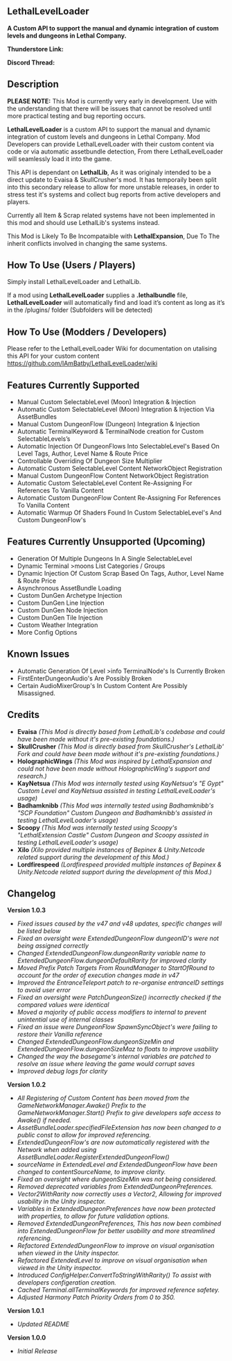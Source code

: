 **LethalLevelLoader**
--

**A Custom API to support the manual and dynamic integration of custom levels and dungeons in Lethal Company.**

**Thunderstore Link:**

**Discord Thread:**

**Description**
--

**PLEASE NOTE:** This Mod is currently very early in development. Use with the understanding that there will be issues that cannot be resolved until more practical testing and bug reporting occurs.

**LethalLevelLoader** is a custom API to support the manual and dynamic integration of custom levels and dungeons in Lethal Company. 
Mod Developers can provide LethalLevelLoader with their custom content via code or via automatic assetbundle detection, From there LethalLevelLoader will seamlessly load it into the game.

This API is dependant on **LethalLib**, As it was originaly intended to be a direct update to Evaisa & SkullCrusher's mod. 
It has temporaily been split into this secondary release to allow for more unstable releases, in order to stress test it's systems and collect bug reports from active developers and players.

Currently all Item & Scrap related systems have not been implemented in this mod and should use LethalLib's systems instead.

This Mod is Likely To Be Incompataible with **LethalExpansion**, Due To The inherit conflicts involved in changing the same systems.

**How To Use (Users / Players)**
--


  Simply install LethalLevelLoader and LethalLib.


  If a mod using **LethalLevelLoader** supplies a **.lethalbundle** file, **LethalLevelLoader** will automatically find and load it’s content as long as it’s in the /plugins/ folder (Subfolders will be detected)

**How To Use (Modders / Developers)**
--


  Please refer to the LethalLevelLoader Wiki for documentation on utalising this API for your custom content
  https://github.com/IAmBatby/LethalLevelLoader/wiki

**Features Currently Supported**
--
* Manual Custom SelectableLevel (Moon) Integration & Injection
* Automatic Custom SelectableLevel (Moon) Integration & Injection Via AssetBundles
* Manual Custom DungeonFlow (Dungeon) Integration & Injection
* Automatic TerminalKeyword & TerminalNode creation for Custom SelectableLevels’s
* Automatic Injection Of DungeonFlows Into SelectableLevel's Based On Level Tags, Author, Level Name & Route Price
* Controllable Overriding Of Dungeon Size Multiplier
* Automatic Custom SelectableLevel Content NetworkObject Registration
* Manual Custom DungeonFlow Content NetworkObject Registration
* Automatic Custom SelectableLevel Content Re-Assigning For References To Vanilla Content
* Automatic Custom DungeonFlow Content Re-Assigning For References To Vanilla Content
* Automatic Warmup Of Shaders Found In Custom SelectableLevel's And Custom DungeonFlow's

**Features Currently Unsupported (Upcoming)**
--
* Generation Of Multiple Dungeons In A Single SelectableLevel
* Dynamic Terminal >moons List Categories / Groups
* Dynamic Injection Of Custom Scrap Based On Tags, Author, Level Name & Route Price
* Asynchronous AssetBundle Loading
* Custom DunGen Archetype Injection
* Custom DunGen Line Injection
* Custom DunGen Node Injection
* Custom DunGen Tile Injection
* Custom Weather Integration
* More Config Options

**Known Issues**
--
* Automatic Generation Of Level >info TerminalNode's Is Currently Broken
* FirstEnterDungeonAudio's Are Possibly Broken
* Certain AudioMixerGroup's In Custom Content Are Possibly Misassigned.
  
**Credits**
--

* **Evaisa** *(This Mod is directly based from LethalLib's codebase and could have been made without it's pre-existing foundations.)*
* **SkullCrusher** *(This Mod is directly based from SkullCrusher's LethalLib' Fork and could have been made without it's pre-existing foundations.)*
* **HolographicWings** *(This Mod was inspired by LethalExpansion and could not have been made without HolographicWing's support and research.)*
* **KayNetsua** *(This Mod was internally tested using KayNetsua's "E Gypt" Custom Level and KayNetsua assisted in testing LethalLevelLoader's usage)*
* **Badhamknibb** *(This Mod was internally tested using Badhamknibb's "SCP Foundation" Custom Dungeon and Badhamknibb's assisted in testing LethalLevelLoader's usage)*
* **Scoopy** *(This Mod was internally tested using Scoopy's "LethalExtension Castle" Custom Dungeon and Scoopy assisted in testing LethalLevelLoader's usage)*
* **Xilo** *(Xilo provided multiple instances of Bepinex & Unity.Netcode related support during the development of this Mod.)*
* **Lordfirespeed** *(Lordfirespeed provided multiple instances of Bepinex & Unity.Netcode related support during the development of this Mod.)*

**Changelog**
--

**Version 1.0.3**

* *Fixed issues caused by the v47 and v48 updates, specific changes will be listed below*
* *Fixed an oversight were ExtendedDungeonFlow dungeonID's were not being assigned correctly*
* *Changed ExtendedDungeonFlow.dungeonRarity variable name to ExtendedDungeonFlow.dungeonDefaultRarity for improved clarity*
* *Moved Prefix Patch Targets From RoundManager to StartOfRound to account for the order of execution changes made in v47*
* *Improved the EntranceTeleport patch to re-organise entranceID settings to avoid user error*
* *Fixed an oversight were PatchDungeonSize() incorrectly checked if the compared values were identical*
* *Moved a majority of public access modifiers to internal to prevent unintential use of internal classes*
* *Fixed an issue were DungeonFlow SpawnSyncObject's were failing to restore their Vanilla reference*
* *Changed ExtendedDungeonFlow.dungeonSizeMin and ExtendedDungeonFlow.dungeonSizeMaz to floats to improve usability*
* *Changed the way the basegame's internal variables are patched to resolve an issue where leaving the game would corrupt saves*
* *Improved debug logs for clarity*

**Version 1.0.2**

* *All Registering of Custom Content has been moved from the GameNetworkManager.Awake() Prefix to the GameNetworkManager.Start() Prefix to give developers safe access to Awake() if needed.*
* *AssetBundleLoader.specifiedFileExtension has now been changed to a public const to allow for improved referencing.*
* *ExtendedDungeonFlow's are now automatically registered with the Network when added using AssetBundleLoader.RegisterExtendedDungeonFlow()*
* *sourceName in ExtendedLevel and ExtendedDungeonFlow have been changed to contentSourceName, to improve clarity.*
* *Fixed an oversight where dungeonSizeMin was not being considered.*
* *Removed deprecated variables from ExtendedDungeonPreferences.*
* *Vector2WithRarity now correctly uses a Vector2, Allowing for improved usability in the Unity inspector.*
* *Variables in ExtendedDungeonPreferences have now been protected with properties, to allow for future validation options.*
* *Removed ExtendedDungeonPreferences, This has now been combined into ExtendedDungeonFlow for better usability and more streamlined referencing.*
* *Refactored ExtendedDungeonFlow to improve on visual organisation when viewed in the Unity inspector.*
* *Refactored ExtendedLevel to improve on visual organisation when viewed in the Unity inspector.*
* *Introduced ConfigHelper.ConvertToStringWithRarity() To assist with developers configeration creation.*
* *Cached Terminal.allTerminalKeywords for improved reference safetey.*
* *Adjusted Harmony Patch Priority Orders from 0 to 350.*

**Version 1.0.1**

* *Updated README*

**Version 1.0.0**

* *Initial Release*

